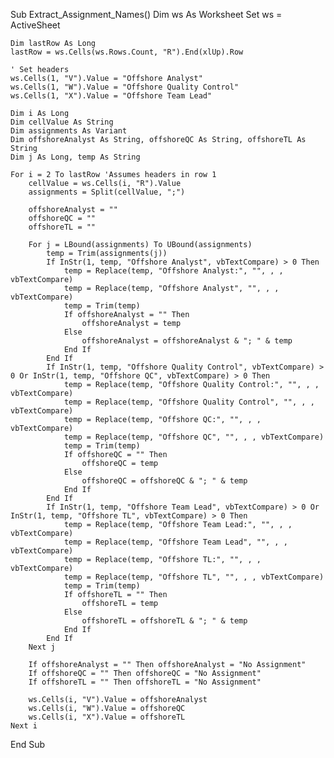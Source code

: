
Sub Extract_Assignment_Names()
    Dim ws As Worksheet
    Set ws = ActiveSheet
    
    Dim lastRow As Long
    lastRow = ws.Cells(ws.Rows.Count, "R").End(xlUp).Row
    
    ' Set headers
    ws.Cells(1, "V").Value = "Offshore Analyst"
    ws.Cells(1, "W").Value = "Offshore Quality Control"
    ws.Cells(1, "X").Value = "Offshore Team Lead"
    
    Dim i As Long
    Dim cellValue As String
    Dim assignments As Variant
    Dim offshoreAnalyst As String, offshoreQC As String, offshoreTL As String
    Dim j As Long, temp As String
    
    For i = 2 To lastRow 'Assumes headers in row 1
        cellValue = ws.Cells(i, "R").Value
        assignments = Split(cellValue, ";")
        
        offshoreAnalyst = ""
        offshoreQC = ""
        offshoreTL = ""
        
        For j = LBound(assignments) To UBound(assignments)
            temp = Trim(assignments(j))
            If InStr(1, temp, "Offshore Analyst", vbTextCompare) > 0 Then
                temp = Replace(temp, "Offshore Analyst:", "", , , vbTextCompare)
                temp = Replace(temp, "Offshore Analyst", "", , , vbTextCompare)
                temp = Trim(temp)
                If offshoreAnalyst = "" Then
                    offshoreAnalyst = temp
                Else
                    offshoreAnalyst = offshoreAnalyst & "; " & temp
                End If
            End If
            If InStr(1, temp, "Offshore Quality Control", vbTextCompare) > 0 Or InStr(1, temp, "Offshore QC", vbTextCompare) > 0 Then
                temp = Replace(temp, "Offshore Quality Control:", "", , , vbTextCompare)
                temp = Replace(temp, "Offshore Quality Control", "", , , vbTextCompare)
                temp = Replace(temp, "Offshore QC:", "", , , vbTextCompare)
                temp = Replace(temp, "Offshore QC", "", , , vbTextCompare)
                temp = Trim(temp)
                If offshoreQC = "" Then
                    offshoreQC = temp
                Else
                    offshoreQC = offshoreQC & "; " & temp
                End If
            End If
            If InStr(1, temp, "Offshore Team Lead", vbTextCompare) > 0 Or InStr(1, temp, "Offshore TL", vbTextCompare) > 0 Then
                temp = Replace(temp, "Offshore Team Lead:", "", , , vbTextCompare)
                temp = Replace(temp, "Offshore Team Lead", "", , , vbTextCompare)
                temp = Replace(temp, "Offshore TL:", "", , , vbTextCompare)
                temp = Replace(temp, "Offshore TL", "", , , vbTextCompare)
                temp = Trim(temp)
                If offshoreTL = "" Then
                    offshoreTL = temp
                Else
                    offshoreTL = offshoreTL & "; " & temp
                End If
            End If
        Next j
        
        If offshoreAnalyst = "" Then offshoreAnalyst = "No Assignment"
        If offshoreQC = "" Then offshoreQC = "No Assignment"
        If offshoreTL = "" Then offshoreTL = "No Assignment"
        
        ws.Cells(i, "V").Value = offshoreAnalyst
        ws.Cells(i, "W").Value = offshoreQC
        ws.Cells(i, "X").Value = offshoreTL
    Next i
End Sub


